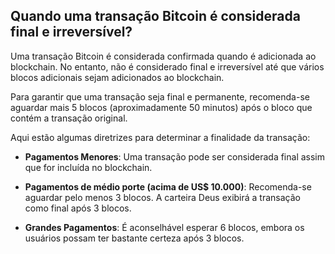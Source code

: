 ## Quando uma transação Bitcoin é considerada final e irreversível?

Uma transação Bitcoin é considerada confirmada quando é adicionada ao blockchain. No entanto, não é considerado final e irreversível até que vários blocos adicionais sejam adicionados ao blockchain.

Para garantir que uma transação seja final e permanente, recomenda-se aguardar mais 5 blocos (aproximadamente 50 minutos) após o bloco que contém a transação original.

Aqui estão algumas diretrizes para determinar a finalidade da transação:

- **Pagamentos Menores**: Uma transação pode ser considerada final assim que for incluída no blockchain.

- **Pagamentos de médio porte (acima de US$ 10.000)**: Recomenda-se aguardar pelo menos 3 blocos. A carteira Deus exibirá a transação como final após 3 blocos.

- **Grandes Pagamentos**: É aconselhável esperar 6 blocos, embora os usuários possam ter bastante certeza após 3 blocos.